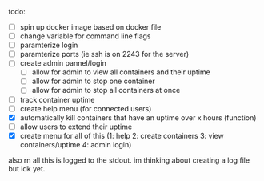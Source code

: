 todo:
- [ ] spin up docker image based on docker file
- [ ] change variable for command line flags
- [ ] paramterize login 
- [ ] paramterize ports (ie ssh is on 2243 for the server)
- [ ] create admin pannel/login
    - [ ] allow for admin to view all containers and their uptime
    - [ ] allow for admin to stop  one container
    - [ ] allow for admin to stop all containers at once
- [ ] track container uptime 
- [ ] create help menu (for connected users)
- [x] automatically kill containers that have an uptime over x hours (function)
- [ ] allow users to extend their uptime
- [x] create menu for all of this (1: help 2: create containers 3: view containers/uptime 4: admin login)

also rn all this is logged to the stdout. im thinking about creating a log file but idk yet.
